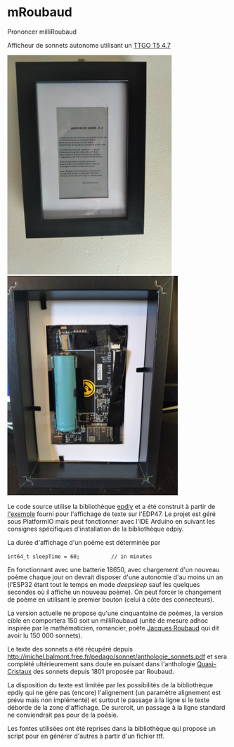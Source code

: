 # mRoubaud
 Prononcer milliRoubaud

Afficheur de sonnets autonome utilisant un [TTGO T5 4.7](https://github.com/Xinyuan-LilyGO/LilyGo-EPD47)

 <img src="Hardware\front.jpg" Height=500 >
 <img src="Hardware\back.jpg" Height=500 >
 

Le code source utilise la bibliothèque [epdiy](https://github.com/vroland/epdiy) et a été construit à partir de [l'exemple](https://github.com/vroland/epdiy/tree/master/examples/lilygo-t5-47-epd-platformio) fourni pour l'affichage de texte sur l'EDP47. Le projet est géré sous PlatformIO mais peut fonctionner avec l'IDE Arduino en suivant les consignes spécifiques d'installation de la bibliothèque edpiy.

La durée d'affichage d'un poème est déterminée par 

`int64_t sleepTime = 60;          // in minutes`

En fonctionnant avec une batterie 18650, avec chargement d'un nouveau poème chaque jour on devrait disposer d'une autonomie d'au moins un an (l'ESP32 étant tout le temps en mode *deepsleep* sauf les quelques secondes où il affiche un nouveau poème). On peut forcer le changement de poème en utilisant le premier bouton (celui à côte des connecteurs).

La version actuelle ne propose qu'une cinquantaine de poèmes, la version cible en comportera 150 soit un milliRoubaud (unité de mesure adhoc inspirée par le mathématicien, romancier, poète [Jacques Roubaud](https://fr.wikipedia.org/wiki/Jacques_Roubaud) qui dit avoir lu 150 000 sonnets). 

Le texte des sonnets a été récupéré depuis http://michel.balmont.free.fr/pedago/sonnet/anthologie_sonnets.pdf et sera complété ultérieurement sans doute en puisant dans l'anthologie [Quasi-Cristaux](https://blogs.oulipo.net/qc/choix-premiere-partie/2-presentation-generale/) des sonnets depuis 1801 proposée par Roubaud.

La disposition du texte est limitée par les possibilités de la bibliothèque epdiy qui ne gère pas (encore) l'alignement (un paramètre alignement est prévu mais non implémenté) et surtout le passage à la ligne si le texte déborde de la zone d'affichage. De surcroit, un passage à la ligne standard ne conviendrait pas pour de la poésie.

Les fontes utilisées ont été reprises dans la bibliothèque qui propose un script pour en générer d'autres à partir d'un fichier ttf.
